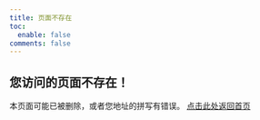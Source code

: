 ```yaml
---
title: 页面不存在
toc:
  enable: false
comments: false
---
```

## 您访问的页面不存在！
本页面可能已被删除，或者您地址的拼写有错误。
[点击此处返回首页](/)
